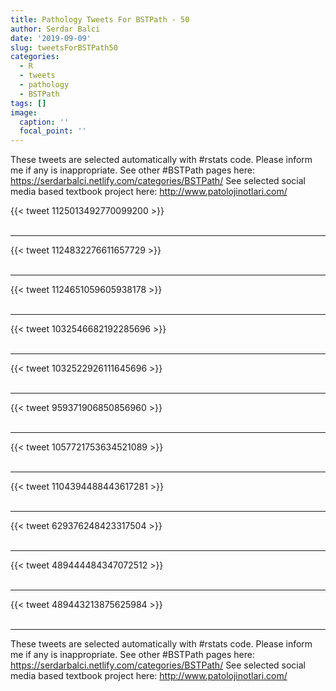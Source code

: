 ```yaml
---
title: Pathology Tweets For BSTPath - 50
author: Serdar Balci
date: '2019-09-09'
slug: tweetsForBSTPath50
categories:
  - R
  - tweets
  - pathology
  - BSTPath
tags: []
image:
  caption: ''
  focal_point: ''
---
```



These tweets are selected automatically with #rstats code. Please inform me if any is inappropriate.
See other #BSTPath pages here: https://serdarbalci.netlify.com/categories/BSTPath/ 
See selected social media based textbook project here: http://www.patolojinotlari.com/

{{< tweet 1125013492770099200 >}}
<br>
<br>
<hr>
{{< tweet 1124832276611657729 >}}
<br>
<br>
<hr>
{{< tweet 1124651059605938178 >}}
<br>
<br>
<hr>
{{< tweet 1032546682192285696 >}}
<br>
<br>
<hr>
{{< tweet 1032522926111645696 >}}
<br>
<br>
<hr>
{{< tweet 959371906850856960 >}}
<br>
<br>
<hr>
{{< tweet 1057721753634521089 >}}
<br>
<br>
<hr>
{{< tweet 1104394488443617281 >}}
<br>
<br>
<hr>
{{< tweet 629376248423317504 >}}
<br>
<br>
<hr>
{{< tweet 489444484347072512 >}}
<br>
<br>
<hr>
{{< tweet 489443213875625984 >}}
<br>
<br>
<hr>


These tweets are selected automatically with #rstats code. Please inform me if any is inappropriate.
See other #BSTPath pages here: https://serdarbalci.netlify.com/categories/BSTPath/ 
See selected social media based textbook project here: http://www.patolojinotlari.com/

